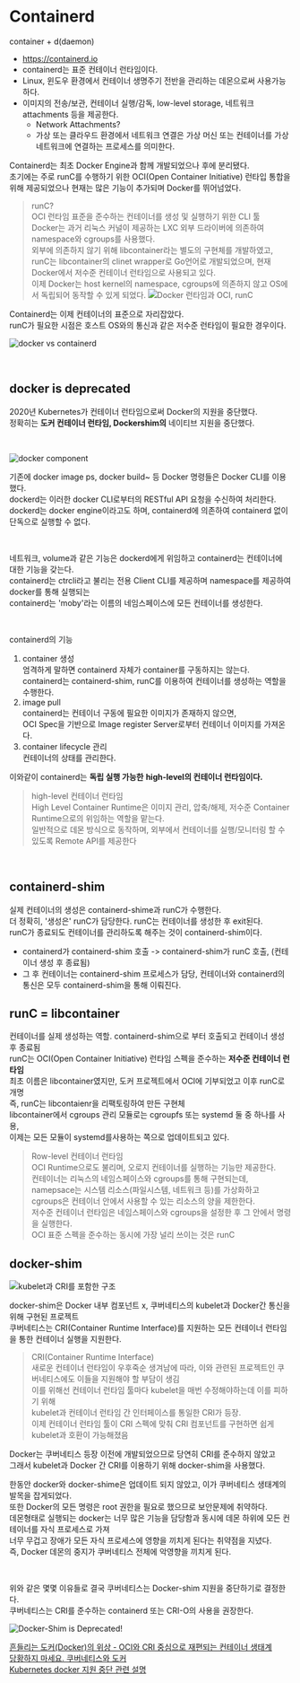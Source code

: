 # Containerd
container + d(daemon)
* https://containerd.io
* containerd는 표준 컨테이너 런타임이다. 
* Linux, 윈도우 환경에서 컨테이너 생명주기 전반을 관리하는 데몬으로써 사용가능하다.
* 이미지의 전송/보관, 컨테이너 실행/감독, low-level storage, 네트워크 attachments 등을 제공한다.
    * Network Attachments? 
    * 가상 또는 클라우드 환경에서 네트워크 연결은 가상 머신 또는 컨테이너를 가상 네트워크에 연결하는 프로세스를 의미한다.


Containerd는 최초 Docker Engine과 함께 개발되었으나 후에 분리됐다.  
초기에는 주로 runC를 수행하기 위한 OCI(Open Container Initiative) 런타입 통합을 위해 제공되었으나 현재는 많은 기능이 추가되며 Docker를 뛰어넘었다.
>runC?  
OCI 런타임 표준을 준수하는 컨테이너를 생성 및 실행하기 위한 CLI 툴  
Docker는 과거 리눅스 커널이 제공하는 LXC 외부 드라이버에 의존하여 namespace와 cgroups를 사용했다.  
외부에 의존하지 않기 위해 libcontainer라는 별도의 구현체를 개발하였고, runC는 libcontainer의 clinet wrapper로 Go언어로 개발되었으며, 현재 Docker에서 저수준 컨테이너 런타임으로 사용되고 있다.  
이제 Docker는 host kernel의 namespace, cgroups에 의존하지 않고 OS에서 독립되어 동작할 수 있게 되었다.
![Docker 런타임과 OCI, runC](./rsc/containerd/img/docker_runtime_oci_runc.png)

Containerd는 이제 컨테이너의 표준으로 자리잡았다.  
runC가 필요한 시점은 호스트 OS와의 통신과 같은 저수준 런타임이 필요한 경우이다.

![docker vs containerd](./rsc/containerd/img/docker_vs_containerd.png)

<br>

## docker is deprecated
2020년 Kubernetes가 컨테이너 런타임으로써 Docker의 지원을 중단했다.   
정확히는 __도커 컨테이너 런타임, Dockershim의__ 네이티브 지원을 중단했다.  

<br>


![docker component](./rsc/containerd/img/docker_component.png)

기존에 docker image ps, docker build~ 등 Docker 명령들은 Docker CLI를 이용했다.  
dockerd는 이러한 docker CLI로부터의 RESTful API 요청을 수신하여 처리한다.  
dockerd는 docker engine이라고도 하며, containerd에 의존하여 containerd 없이 단독으로 실행할 수 없다.  

<br>

네트워크, volume과 같은 기능은 dockerd에게 위임하고 containerd는 컨테이너에 대한 기능을 갖는다.  
containerd는 ctrcli라고 불리는 전용 Client CLI를 제공하며 namespace를 제공하여 docker를 통해 실행되는  
containerd는 'moby'라는 이름의 네임스페이스에 모든 컨테이너를 생성한다.

<br>

containerd의 기능
1. container 생성  
엄격하게 말하면 containerd 자체가 container를 구동하지는 않는다.  
containerd는 containerd-shim, runC를 이용하여 컨테이너를 생성하는 역할을 수행한다.
2. image pull  
containerd는 컨테이너 구동에 필요한 이미지가 존재하지 않으면,  
OCI Spec을 기반으로 Image register Server로부터 컨테이너 이미지를 가져온다.
3. container lifecycle 관리  
컨테이너의 상태를 관리한다.

이와같이 containerd는 __독립 실행 가능한__ __high-level의 컨테이너 런타임이다.__
>high-level 컨테이너 런타임  
High Level Container Runtime은 이미지 관리, 압축/해제, 저수준 Container Runtime으로의 위임하는 역할을 맡는다.  
일반적으로 데몬 방식으로 동작하며, 외부에서 컨테이너를 실행/모니터링 할 수 있도록 Remote API를 제공한다

<br>

## containerd-shim
실제 컨테이너의 생성은 containerd-shime과 runC가 수행한다.  
더 정확히, '생성은' runC가 담당한다. runC는 컨테이너를 생성한 후 exit된다.  
runC가 종료되도 컨테이너를 관리하도록 해주는 것이 containerd-shim이다.  

* containerd가 containerd-shim 호출 -> containerd-shim가 runC 호출, (컨테이너 생성 후 종료됨)
* 그 후 컨테이너는 containerd-shim 프로세스가 담당, 컨테이너와 containerd의 통신은 모두 containerd-shim을 통해 이뤄진다.

## runC = libcontainer
컨테이너를 실제 생성하는 역할. containerd-shim으로 부터 호출되고 컨테이너 생성 후 종료됨  
runC는 OCI(Open Container Initiative) 런타임 스펙을 준수하는 __저수준 컨테이너 런타임__  
최초 이름은 libcontainer였지만, 도커 프로젝트에서 OCI에 기부되었고 이후 runC로 개명  
즉, runC는 libcontaienr을 리팩토링하여 만든 구현체  
libcontainer에서 cgroups 관리 모듈로는 cgroupfs 또는 systemd 둘 중 하나를 사용,  
 이제는 모든 모듈이 systemd를사용하는 쪽으로 업데이트되고 있다.  
>Row-level 컨테이너 런타임  
OCI Runtime으로도 불리며, 오로지 컨테이너를 실행하는 기능만 제공한다.  
컨테이너는 리눅스의 네임스페이스와 cgroups를 통해 구현되는데,  
namepsace는 시스템 리소스(파일시스템, 네트워크 등)를 가상화하고  
cgroups은 컨테이너 안에서 사용할 수 있는 리소스의 양을 제한한다.  
저수준 컨테이너 런타임은 네임스페이스와 cgroups을 설정한 후 그 안에서 명령을 실행한다.  
OCI 표준 스펙을 준수하는 동시에 가장 널리 쓰이는 것은 runC

## docker-shim
![kubelet과 CRI를 포함한 구조](./rsc/containerd/img/kublet_cri_docker_component.png)

docker-shim은 Docker 내부 컴포넌트 x, 쿠버네티스의 kubelet과 Docker간 통신을 위해 구현된 프로젝트  
쿠버네티스는 CRI(Container Runtime Interface)를 지원하는 모든 컨테이너 런타임을 통한 컨테이너 실행을 지원한다.
>CRI(Container Runtime Interface)  
새로운 컨테이너 런타임이 우후죽순 생겨남에 따라, 이와 관련된 프로젝트인 쿠버네티스에도 이들을 지원해야 할 부담이 생김  
이를 위해선 컨테이너 런타임 툴마다 kubelet을 매번 수정해야하는데 이를 피하기 위해  
kubelet과 컨테이너 런타임 간 인터페이스를 통일한 CRI가 등장.  
이제 컨테이너 런타임 툴이 CRI 스펙에 맞춰 CRI 컴포넌트를 구현하면 쉽게 kubelet과 호환이 가능해졌음

Docker는 쿠버네티스 등장 이전에 개발되었으므로 당연히 CRI를 준수하지 않았고  
그래서 kubelet과 Docker 간 CRI를 이용하기 위해 docker-shim을 사용했다.

한동안 docker와 docker-shime은 업데이트 되지 않았고, 이가 쿠버네티스 생태계의 발목을 잡게되었다.  
또한 Docker의 모든 명령은 root 권한을 필요로 했으므로 보안문제에 취약하다.  
데몬형태로 실행되는 docker는 너무 많은 기능을 담당함과 동시에 데몬 하위에 모든 컨테이너를 자식 프로세스로 가져  
 너무 무겁고 장애가 모든 자식 프로세스에 영향을 끼치게 된다는 취약점을 지녔다.  
즉, Docker 데몬의 중지가 쿠버네티스 전체에 악영향을 끼치게 된다.

<br>

위와 같은 몇몇 이유들로 결국 쿠버네티스는 Docker-shim 지원을 중단하기로 결정한다.  
쿠버네티스는 CRI를 준수하는 containerd 또는 CRI-O의 사용을 권장한다. 

![Docker-Shim is Deprecated!](./rsc/containerd/img/docker_deprecated.png)

[흔들리는 도커(Docker)의 위상 - OCI와 CRI 중심으로 재편되는 컨테이너 생태계](https://www.samsungsds.com/kr/insights/docker.html)  
[당황하지 마세요. 쿠버네티스와 도커](https://kubernetes.io/ko/blog/2020/12/02/dont-panic-kubernetes-and-docker/)  
[Kubernetes docker 지원 중단 관련 설명](https://ikcoo.tistory.com/189)